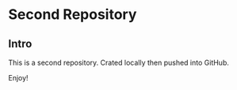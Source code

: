 # Second Repository

## Intro

This is a second repository. Crated locally then pushed into GitHub.

Enjoy!